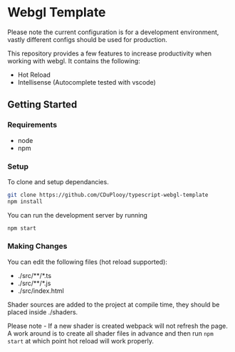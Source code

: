 # Webgl Template

Please note the current configuration is for a development environment, vastly different configs
should be used for production.

This repository provides a few features to increase productivity when working with webgl.
It contains the following:

- Hot Reload
- Intellisense (Autocomplete tested with vscode)

## Getting Started

### Requirements

- node
- npm

### Setup

To clone and setup dependancies.

````bash
git clone https://github.com/CDuPlooy/typescript-webgl-template
npm install
````

You can run the development server by running

````bash
npm start
````

### Making Changes

You can edit the following files (hot reload supported):

- ./src/**/*.ts
- ./src/**/*.js
- ./src/index.html

Shader sources are added to the project at compile time, they should be placed inside ./shaders.

Please note - If a new shader is created webpack will not refresh the page. A work around is to create all shader files in advance
and then run ``npm start`` at which point hot reload will work properly.